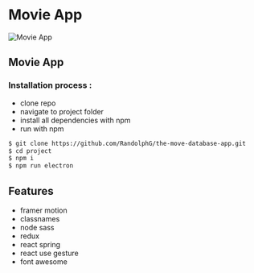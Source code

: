 # Movie App

![Movie App](https://github.com/RandolphG/the-move-database-app/blob/master/public/_movie-database.gif?raw=true)

## Movie App

### Installation process :

- clone repo
- navigate to project folder
- install all dependencies with npm
- run with npm


```bash
$ git clone https://github.com/RandolphG/the-move-database-app.git
$ cd project
$ npm i
$ npm run electron
```
## Features
- framer motion
- classnames
- node sass
- redux
- react spring
- react use gesture
- font awesome
